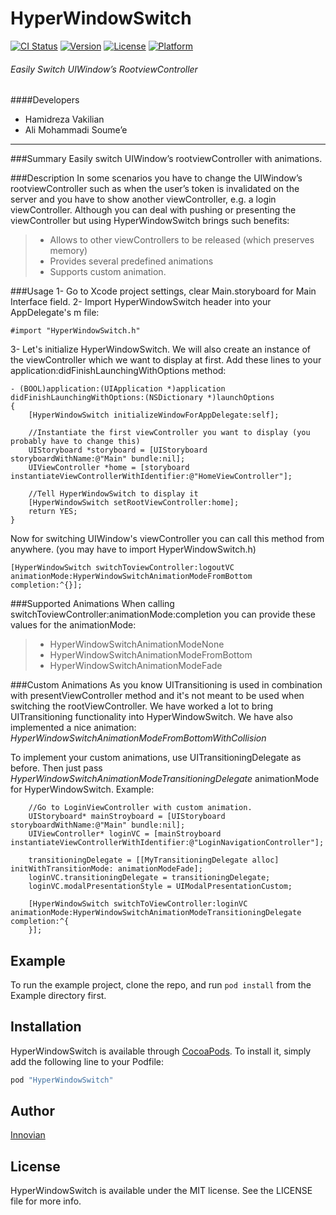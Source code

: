 # HyperWindowSwitch

[![CI Status](http://img.shields.io/travis/H.Vakilian/HyperWindowSwitch.svg?style=flat)](https://travis-ci.org/H.Vakilian/HyperWindowSwitch)
[![Version](https://img.shields.io/cocoapods/v/HyperWindowSwitch.svg?style=flat)](http://cocoapods.org/pods/HyperWindowSwitch)
[![License](https://img.shields.io/cocoapods/l/HyperWindowSwitch.svg?style=flat)](http://cocoapods.org/pods/HyperWindowSwitch)
[![Platform](https://img.shields.io/cocoapods/p/HyperWindowSwitch.svg?style=flat)](http://cocoapods.org/pods/HyperWindowSwitch)

###### Easily Switch UIWindow’s RootviewController

####Developers
- Hamidreza Vakilian
- Ali Mohammadi Soume’e

------

###Summary
Easily switch UIWindow’s rootviewController with animations.

###Description
In some scenarios you have to change the UIWindow’s rootviewController such as when the user’s token is invalidated on the server and you have to show another viewController, e.g. a login viewController. Although you can deal with pushing or presenting the viewController but using HyperWindowSwitch brings such benefits:
> - Allows to other viewControllers to be released (which preserves memory)
> - Provides several predefined animations
> - Supports custom animation.

###Usage
1- Go to Xcode project settings, clear Main.storyboard for Main Interface field.
2- Import HyperWindowSwitch header into your AppDelegate's m file:
```
#import "HyperWindowSwitch.h"
```
3- Let's initialize HyperWindowSwitch. We will also create an instance of the viewController which we want to display at first. Add these lines to your application:didFinishLaunchingWithOptions method:
```
- (BOOL)application:(UIApplication *)application didFinishLaunchingWithOptions:(NSDictionary *)launchOptions
{
	[HyperWindowSwitch initializeWindowForAppDelegate:self];
	
	//Instantiate the first viewController you want to display (you probably have to change this)
	UIStoryboard *storyboard = [UIStoryboard storyboardWithName:@"Main" bundle:nil];
	UIViewController *home = [storyboard instantiateViewControllerWithIdentifier:@"HomeViewController"];
	
	//Tell HyperWindowSwitch to display it
	[HyperWindowSwitch setRootViewController:home];
    return YES;
}
```
Now for switching UIWindow's viewController you can call this method from anywhere. (you may have to import HyperWindowSwitch.h)
```
[HyperWindowSwitch switchToviewController:logoutVC animationMode:HyperWindowSwitchAnimationModeFromBottom completion:^{}];
```

###Supported Animations
When calling switchToviewController:animationMode:completion you can provide these values for the animationMode:
> - HyperWindowSwitchAnimationModeNone    
> - HyperWindowSwitchAnimationModeFromBottom     
> - HyperWindowSwitchAnimationModeFade    

###Custom Animations
As you know UITransitioning is used in combination with presentViewController method and it's not meant to be used when switching the rootViewController. We have worked a lot to bring UITransitioning functionality into HyperWindowSwitch. We have also implemented a nice animation:
*HyperWindowSwitchAnimationModeFromBottomWithCollision*

To implement your custom animations, use UITransitioningDelegate as before. Then just pass *HyperWindowSwitchAnimationModeTransitioningDelegate* animationMode for HyperWindowSwitch. 
Example:
```
    //Go to LoginViewController with custom animation.
	UIStoryboard* mainStroyboard = [UIStoryboard storyboardWithName:@"Main" bundle:nil];
	UIViewController* loginVC = [mainStroyboard instantiateViewControllerWithIdentifier:@"LoginNavigationController"];
	
    transitioningDelegate = [[MyTransitioningDelegate alloc] initWithTransitionMode: animationModeFade];
	loginVC.transitioningDelegate = transitioningDelegate;
	loginVC.modalPresentationStyle = UIModalPresentationCustom;
    
    [HyperWindowSwitch switchToViewController:loginVC animationMode:HyperWindowSwitchAnimationModeTransitioningDelegate completion:^{
    }];
```


## Example

To run the example project, clone the repo, and run `pod install` from the Example directory first.

## Installation

HyperWindowSwitch is available through [CocoaPods](http://cocoapods.org). To install
it, simply add the following line to your Podfile:

```ruby
pod "HyperWindowSwitch"
```

## Author

[Innovian](http://innovian.com)

## License

HyperWindowSwitch is available under the MIT license. See the LICENSE file for more info.
